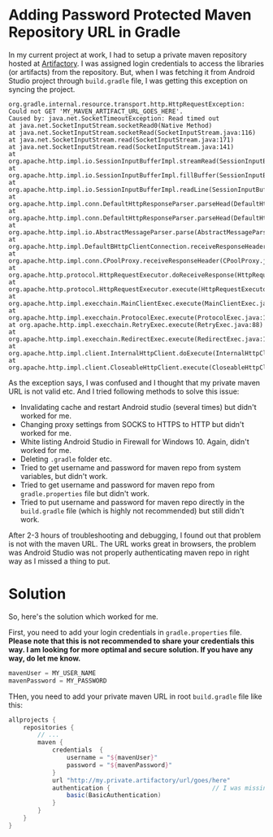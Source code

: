 # Adding Password Protected Maven Repository URL in Gradle

In my current project at work, I had to setup a private maven repository hosted at [Artifactory](https://jfrog.com/artifactory/). I was assigned login credentials to access the libraries (or artifacts) from the repository. But, when I was fetching it from Android Studio project through ```build.gradle``` file, I was getting this exception on syncing the project.

```
org.gradle.internal.resource.transport.http.HttpRequestException: Could not GET 'MY_MAVEN_ARTIFACT_URL_GOES_HERE'.
Caused by: java.net.SocketTimeoutException: Read timed out
at java.net.SocketInputStream.socketRead0(Native Method)
at java.net.SocketInputStream.socketRead(SocketInputStream.java:116)
at java.net.SocketInputStream.read(SocketInputStream.java:171)
at java.net.SocketInputStream.read(SocketInputStream.java:141)
at org.apache.http.impl.io.SessionInputBufferImpl.streamRead(SessionInputBufferImpl.java:139)
at org.apache.http.impl.io.SessionInputBufferImpl.fillBuffer(SessionInputBufferImpl.java:155)
at org.apache.http.impl.io.SessionInputBufferImpl.readLine(SessionInputBufferImpl.java:284)
at org.apache.http.impl.conn.DefaultHttpResponseParser.parseHead(DefaultHttpResponseParser.java:140)
at org.apache.http.impl.conn.DefaultHttpResponseParser.parseHead(DefaultHttpResponseParser.java:57)
at org.apache.http.impl.io.AbstractMessageParser.parse(AbstractMessageParser.java:261)
at org.apache.http.impl.DefaultBHttpClientConnection.receiveResponseHeader(DefaultBHttpClientConnection.java:165)
at org.apache.http.impl.conn.CPoolProxy.receiveResponseHeader(CPoolProxy.java:167)
at org.apache.http.protocol.HttpRequestExecutor.doReceiveResponse(HttpRequestExecutor.java:272)
at org.apache.http.protocol.HttpRequestExecutor.execute(HttpRequestExecutor.java:124)
at org.apache.http.impl.execchain.MainClientExec.execute(MainClientExec.java:271)
at org.apache.http.impl.execchain.ProtocolExec.execute(ProtocolExec.java:184)
at org.apache.http.impl.execchain.RetryExec.execute(RetryExec.java:88)
at org.apache.http.impl.execchain.RedirectExec.execute(RedirectExec.java:110)
at org.apache.http.impl.client.InternalHttpClient.doExecute(InternalHttpClient.java:184)
at org.apache.http.impl.client.CloseableHttpClient.execute(CloseableHttpClient.java:82)
```

As the exception says, I was confused and I thought that my private maven URL is not valid etc. And I tried following methods to solve this issue:
* Invalidating cache and restart Android studio (several times) but didn't worked for me.
* Changing proxy settings from SOCKS to HTTPS to HTTP but didn't worked for me.
* White listing Android Studio in Firewall for Windows 10. Again, didn't worked for me.
* Deleting ```.gradle``` folder etc.
* Tried to get username and password for maven repo from system variables, but didn't work.
* Tried to get username and password for maven repo from ```gradle.properties``` file but didn't work.
* Tried to put username and password for maven repo directly in the ```build.gradle``` file (which is highly not recommended) but still didn't work.

After 2-3 hours of troubleshooting and debugging, I found out that problem is not with the maven URL. The URL works great in browsers, the problem was Android Studio was not properly authenticating maven repo in right way as I missed a thing to put.

# Solution
So, here's the solution which worked for me.

First, you need to add your login credentials in ```gradle.properties``` file. **Please note that this is not recommended to share your credentials this way. I am looking for more optimal and secure solution. If you have any way, do let me know.**

```groovy
mavenUser = MY_USER_NAME
mavenPassword = MY_PASSWORD
```
THen, you need to add your private maven URL in root ```build.gradle``` file like this:
```groovy
allprojects {
    repositories {
        // ...
        maven {
            credentials  {
                username = "${mavenUser}"
                password = "${mavenPassword}"
            }
            url "http://my.private.artifactory/url/goes/here"
            authentication {                            // I was missing this authentication section and that's why read timeout
                basic(BasicAuthentication)
            }
        }
    }
}
```
